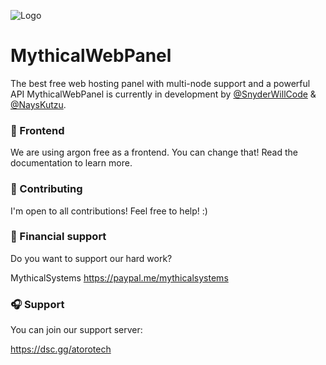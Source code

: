 ![Logo](https://camo.githubusercontent.com/4cf45904e67161611071520974b92a39ef49544ad2c03c027a4e07bf7f44d871/68747470733a2f2f692e696d6775722e636f6d2f784933474c46632e6a706567)


# MythicalWebPanel

The best free web hosting panel with multi-node support and a powerful API
MythicalWebPanel is currently in development by [@SnyderWillCode](https://github.com/SnyderWillCode) & [@NaysKutzu](https://github.com/nayskutzu).

### 🎨 Frontend
We are using argon free as a frontend. You can change that! Read the documentation to learn more.

### 👔 Contributing
I'm open to all contributions! Feel free to help! :)

### 💸 Financial support
Do you want to support our hard work?

MythicalSystems
https://paypal.me/mythicalsystems


### 🎧 Support

You can join our support server:

https://dsc.gg/atorotech

